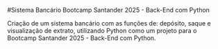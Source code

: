 #Sistema Bancário Bootcamp Santander 2025 - Back-End com Python

Criação de um sistema bancário com as funções de: depósito, saque e visualização de extrato, utilizando Python como um projeto para o Bootcamp Santander 2025 - Back-End com Python.
